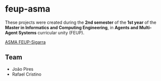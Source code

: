 # feup-asma
 
These projects were created during the **2nd semester** of the **1st year** of the **Master in Informatics and Computing Engineering**, in **Agents and Multi-Agent Systems** curricular unity (FEUP).

[ASMA FEUP-Sigarra](https://sigarra.up.pt/feup/en/UCURR_GERAL.FICHA_UC_VIEW?pv_ocorrencia_id=486248 "Curricular Unity Homepage")

## Team

- João Pires
- Rafael Cristino